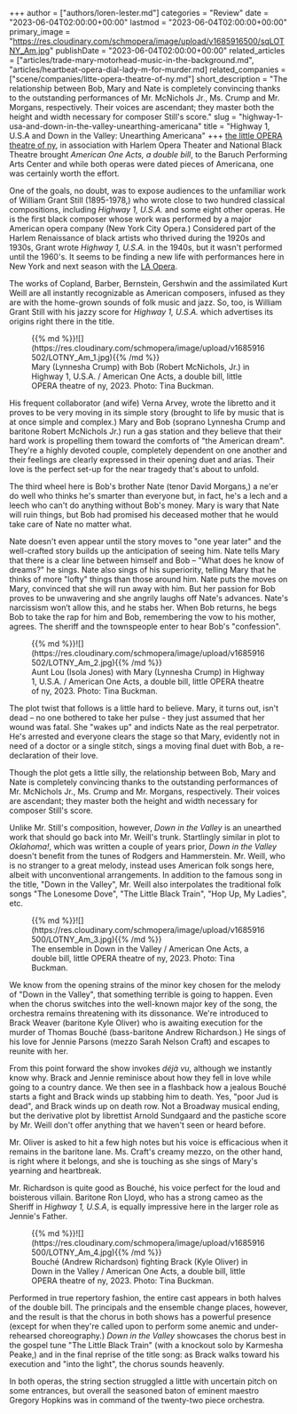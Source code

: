 +++
author = ["authors/loren-lester.md"]
categories = "Review"
date = "2023-06-04T02:00:00+00:00"
lastmod = "2023-06-04T02:00:00+00:00"
primary_image = "https://res.cloudinary.com/schmopera/image/upload/v1685916500/sqLOTNY_Am.jpg"
publishDate = "2023-06-04T02:00:00+00:00"
related_articles = ["articles/trade-mary-motorhead-music-in-the-background.md", "articles/heartbeat-opera-dial-lady-m-for-murder.md]
related_companies = ["scene/companies/litte-opera-theatre-of-ny.md"]
short_description = "The relationship between Bob, Mary and Nate is completely convincing thanks to the outstanding performances of Mr. McNichols Jr., Ms. Crump and Mr. Morgans, respectively. Their voices are ascendant; they master both the height and width necessary for composer Still's score."
slug = "highway-1-usa-and-down-in-the-valley-unearthing-americana"
title = "Highway 1, U.S.A and Down in the Valley: Unearthing Americana"
+++
[the little OPERA theatre of ny](/scene/companies/little-opera-theatre-of-ny/), in association with Harlem Opera Theater and National Black Theatre brought _American One Acts, a double bill_, to the Baruch Performing Arts Center and while both operas were dated pieces of Americana, one was certainly worth the effort.

One of the goals, no doubt, was to expose audiences to the unfamiliar work of William Grant Still (1895-1978,) who wrote close to two hundred classical compositions, including _Highway 1, U.S.A._ and some eight other operas. He is the first black composer whose work was performed by a major American opera company (New York City Opera.) Considered part of the Harlem Renaissance of black artists who thrived during the 1920s and 1930s, Grant wrote _Highway 1, U.S.A._ in the 1940s, but it wasn't performed until the 1960's. It seems to be finding a new life with performances here in New York and next season with the [LA Opera](/scene/companies/los-angeles-opera/).
 
The works of Copland, Barber, Bernstein, Gershwin and the assimilated Kurt Weill are all instantly recognizable as American composers, infused as they are with the home-grown sounds of folk music and jazz. So, too, is William Grant Still with his jazzy score for _Highway 1, U.S.A._ which advertises its origins right there in the title.  

<figure data-type="image">{{% md %}}![](https://res.cloudinary.com/schmopera/image/upload/v1685916502/LOTNY_Am_1.jpg){{% /md %}}

<figcaption>Mary (Lynnesha Crump) with Bob (Robert McNichols, Jr.) in Highway 1, U.S.A. / American One Acts, a double bill, little OPERA theatre of ny, 2023. Photo: Tina Buckman.</figcaption>
</figure>

His frequent collaborator (and wife) Verna Arvey, wrote the libretto and it proves to be very moving in its simple story (brought to life by music that is at once simple and complex.) Mary and Bob (soprano Lynnesha Crump and baritone Robert McNichols Jr.) run a gas station and they believe that their hard work is propelling them toward the comforts of "the American dream". They're a highly devoted couple, completely dependent on one another and their feelings are clearly expressed in their opening duet and arias. Their love is the perfect set-up for the near tragedy that's about to unfold.

The third wheel here is Bob's brother Nate (tenor David Morgans,) a ne'er do well who thinks he's smarter than everyone but, in fact, he's a lech and a leech who can't do anything without Bob's money. Mary is wary that Nate will ruin things, but Bob had promised his deceased mother that he would take care of Nate no matter what.

Nate doesn't even appear until the story moves to "one year later" and the well-crafted story builds up the anticipation of seeing him. Nate tells Mary that there is a clear line between himself and Bob – "What does he know of dreams?" he sings. Nate also sings of his superiority, telling Mary that he thinks of more "lofty" things than those around him. Nate puts the moves on Mary, convinced that she will run away with him. But her passion for Bob proves to be unwavering and she angrily laughs off Nate's advances. Nate's narcissism won’t allow this, and he stabs her. When Bob returns, he begs Bob to take the rap for him and Bob, remembering the vow to his mother, agrees. The sheriff and the townspeople enter to hear Bob's "confession".

<figure data-type="image">{{% md %}}![](https://res.cloudinary.com/schmopera/image/upload/v1685916502/LOTNY_Am_2.jpg){{% /md %}}

<figcaption>Aunt Lou (Isola Jones) with Mary (Lynnesha Crump) in Highway 1, U.S.A. / American One Acts, a double bill, little OPERA theatre of ny, 2023. Photo: Tina Buckman.</figcaption>
</figure>

The plot twist that follows is a little hard to believe. Mary, it turns out, isn't dead – no one bothered to take her pulse - they just assumed that her wound was fatal. She "wakes up" and indicts Nate as the real perpetrator. He's arrested and everyone clears the stage so that Mary, evidently not in need of a doctor or a single stitch, sings a moving final duet with Bob, a re-declaration of their love.

Though the plot gets a little silly, the relationship between Bob, Mary and Nate is completely convincing thanks to the outstanding performances of Mr. McNichols Jr., Ms. Crump and Mr. Morgans, respectively. Their voices are ascendant; they master both the height and width necessary for composer Still's score.

Unlike Mr. Still's composition, however, _Down in the Valley_ is an unearthed work that should go back into Mr. Weill's trunk. Startlingly similar in plot to _Oklahoma!_, which was written a couple of years prior, _Down in the Valley_ doesn't benefit from the tunes of Rodgers and Hammerstein. Mr. Weill, who is no stranger to a great melody, instead uses American folk songs here, albeit with unconventional arrangements. In addition to the famous song in the title, "Down in the Valley", Mr. Weill also interpolates the traditional folk songs "The Lonesome Dove", "The Little Black Train", "Hop Up, My Ladies", etc.

<figure data-type="image">{{% md %}}![](https://res.cloudinary.com/schmopera/image/upload/v1685916500/LOTNY_Am_3.jpg){{% /md %}}

<figcaption>The ensemble in Down in the Valley / American One Acts, a double bill, little OPERA theatre of ny, 2023. Photo: Tina Buckman.</figcaption>
</figure>

We know from the opening strains of the minor key chosen for the melody of "Down in the Valley", that something terrible is going to happen. Even when the chorus switches into the well-known major key of the song, the orchestra remains threatening with its dissonance. We're introduced to Brack Weaver (baritone Kyle Oliver) who is awaiting execution for the murder of Thomas Bouché (bass-baritone Andrew Richardson.) He sings of his love for Jennie Parsons (mezzo Sarah Nelson Craft) and escapes to reunite with her.

From this point forward the show invokes _déjà vu_, although we instantly know why. Brack and Jennie reminisce about how they fell in love while going to a country dance. We then see in a flashback how a jealous Bouché starts a fight and Brack winds up stabbing him to death. Yes, "poor Jud is dead", and Brack winds up on death row. Not a Broadway musical ending, but the derivative plot by librettist Arnold Sundgaard and the pastiche score by Mr. Weill don't offer anything that we haven't seen or heard before.

Mr. Oliver is asked to hit a few high notes but his voice is efficacious when it remains in the baritone lane. Ms. Craft's creamy mezzo, on the other hand, is right where it belongs, and she is touching as she sings of Mary's yearning and heartbreak.

Mr. Richardson is quite good as Bouché, his voice perfect for the loud and boisterous villain. Baritone Ron Lloyd, who has a strong cameo as the Sheriff in _Highway 1, U.S.A_, is equally impressive here in the larger role as Jennie's Father.

<figure data-type="image">{{% md %}}![](https://res.cloudinary.com/schmopera/image/upload/v1685916500/LOTNY_Am_4.jpg){{% /md %}}

<figcaption>Bouché (Andrew Richardson) fighting Brack (Kyle Oliver) in Down in the Valley / American One Acts, a double bill, little OPERA theatre of ny, 2023. Photo: Tina Buckman.</figcaption>
</figure>

Performed in true repertory fashion, the entire cast appears in both halves of the double bill. The principals and the ensemble change places, however, and the result is that the chorus in both shows has a powerful presence (except for when they're called upon to perform some anemic and under-rehearsed choreography.) _Down in the Valley_ showcases the chorus best in the gospel tune "The Little Black Train" (with a knockout solo by Karmesha Peake,) and in the final reprise of the title song: as Brack walks toward his execution and "into the light", the chorus sounds heavenly.

In both operas, the string section struggled a little with uncertain pitch on some entrances, but overall the seasoned baton of eminent maestro Gregory Hopkins was in command of the twenty-two piece orchestra.
